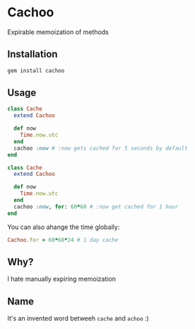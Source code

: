 # Cachoo

Expirable memoization of methods

## Installation

```bash
gem install cachoo
```

## Usage

```ruby
class Cache
  extend Cachoo

  def now
    Time.now.utc
  end
  cachoo :now # :now gets cached for 5 seconds by default
end
```

```ruby
class Cache
  extend Cachoo

  def now
    Time.now.utc
  end
  cachoo :now, for: 60*60 # :now get cached for 1 hour
end
```

You can also ahange the time globally:

```ruby
Cachoo.for = 60*60*24 # 1 day cache
```

## Why?
I hate manually expiring memoization

## Name
It's an invented word betweeh `cache` and `achoo` :)
